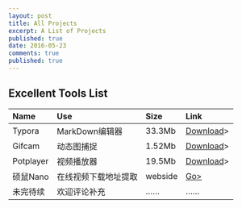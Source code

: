 ```yaml
---
layout: post
title: All Projects
excerpt: A List of Projects
published: true
date: 2016-05-23
comments: true
published: true
---
```


## **Excellent Tools List**

| Name      | Use         | Size    | Link                                     |
| :-------- | :---------- | :------ | :--------------------------------------- |
| Typora    | MarkDown编辑器 | 33.3Mb  | [Download](http://img.vinechen.com/typora-setup.exe)> |
| Gifcam    | 动态图捕捉       | 1.52Mb  | [Download](http://img.vinechen.com/GifCam.exe)> |
| Potplayer | 视频播放器       | 19.5Mb  | [Download](http://potplayer.daum.net/?lang=zh_CN)> |
| 硕鼠Nano    | 在线视频下载地址提取  | webside | [Go>](http://www.flvcd.com/)             |
| 未完待续      | 欢迎评论补充      | ……      | ……                                       |

